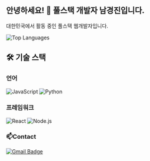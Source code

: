 ## 안녕하세요! 👋 풀스택 개발자 남경진입니다.
대한민국에서 활동 중인 풀스택 웹개발자입니다.

![Top Languages](https://github-readme-stats.vercel.app/api/top-langs/?username=nkj06&layout=compact&theme=radical)

## 🛠️ 기술 스택

### 언어
![JavaScript](https://img.shields.io/badge/-JavaScript-F7DF1E?style=flat-square&logo=javascript&logoColor=black)
![Python](https://img.shields.io/badge/-Python-3776AB?style=flat-square&logo=python&logoColor=white)

### 프레임워크
![React](https://img.shields.io/badge/-React-61DAFB?style=flat-square&logo=react&logoColor=black)
![Node.js](https://img.shields.io/badge/-Node.js-339933?style=flat-square&logo=node.js&logoColor=white)

### 📫Contact
[![Gmail Badge](https://img.shields.io/badge/Gmail-d14836?style=flat-square&logo=Gmail&logoColor=white&link=mailto:nkj960610@gmail.com)](nkj960610@gmail.com)
<!-- [![Portfolio](https://img.shields.io/badge/-Portfolio-000000?style=flat-square&logo=github&logoColor=white)](https://yourportfolio.com) -->

<!--
**nkj06/nkj06** is a ✨ _special_ ✨ repository because its `README.md` (this file) appears on your GitHub profile.

Here are some ideas to get you started:

- 🔭 I’m currently working on ...
- 🌱 I’m currently learning ...
- 👯 I’m looking to collaborate on ...
- 🤔 I’m looking for help with ...
- 💬 Ask me about ...
- 📫 How to reach me: ...
- 😄 Pronouns: ...
- ⚡ Fun fact: ...
-->
